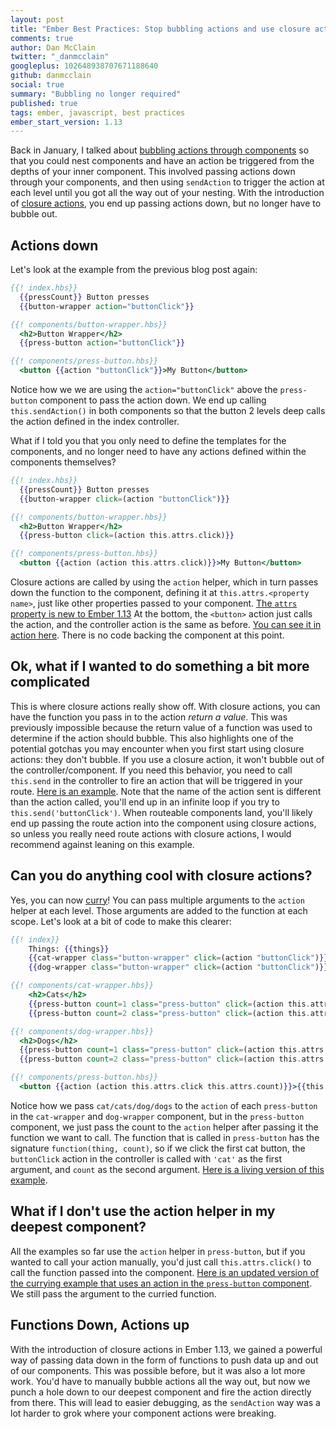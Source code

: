 ```yaml
---
layout: post
title: "Ember Best Practices: Stop bubbling actions and use closure actions"
comments: true
author: Dan McClain
twitter: "_danmcclain"
googleplus: 102648938707671188640
github: danmcclain
social: true
summary: "Bubbling no longer required"
published: true
tags: ember, javascript, best practices
ember_start_version: 1.13
---
```


Back in January, I talked about [bubbling actions through components][bubbles]
so that you could nest components and have an action be triggered from the
depths of your inner component. This involved passing actions down through your
components, and then using `sendAction` to trigger the action at each level
until you got all the way out of your nesting. With the introduction of
[closure actions][closure], you end up passing actions down, but no longer have
to bubble out.

## Actions down

Let's look at the example from the previous blog post again:

```hbs
{{! index.hbs}}
  {{pressCount}} Button presses
  {{button-wrapper action="buttonClick"}}

{{! components/button-wrapper.hbs}}
  <h2>Button Wrapper</h2>
  {{press-button action="buttonClick"}}

{{! components/press-button.hbs}}
  <button {{action "buttonClick"}}>My Button</button>
```

Notice how we we are using the `action="buttonClick"` above the `press-button`
component to pass the action down. We end up calling `this.sendAction()` in
both components so that the button 2 levels deep calls the action defined in
the index controller.

What if I told you that you only need to define the templates for the
components, and no longer need to have any actions defined within the
components themselves?

```hbs
{{! index.hbs}}
  {{pressCount}} Button presses
  {{button-wrapper click=(action "buttonClick")}}

{{! components/button-wrapper.hbs}}
  <h2>Button Wrapper</h2>
  {{press-button click=(action this.attrs.click)}}

{{! components/press-button.hbs}}
  <button {{action (action this.attrs.click)}}>My Button</button>
```

Closure actions are called by using the `action` helper, which in turn
passes down the function to the component, defining it at `this.attrs.<property
name>`, just like other properties passed to your component. [The `attrs`
property is new to Ember 1.13][attrs] At the bottom, the `<button>` action just
calls the action, and the controller action is the same
as before. [You can see it in action here][simple-example]. There is no code
backing the component at this point.

## Ok, what if I wanted to do something a bit more complicated

This is where closure actions really show off. With closure actions, you can
have the function you pass in to the action *return a value*. This was
previously impossible because the return value of a function was used to
determine if the action should bubble. This also highlights one of the
potential gotchas you may encounter when you first start using closure actions:
they don't bubble. If you use a closure action, it won't bubble out of the
controller/component. If you need this behavior, you need to call `this.send`
in the controller to fire an action that will be triggered in your route. [Here
is an example][route-action]. Note that the name of the action sent is
different than the action called, you'll end up in an infinite loop if you try
to `this.send('buttonClick')`. When routeable components land, you'll likely
end up passing the route action into the component using closure actions, so
unless you really need route actions with closure actions, I would recommend
against leaning on this example.

## Can you do anything cool with closure actions?

Yes, you can now [curry][curry]! You can pass multiple arguments to the `action` helper
at each level. Those arguments are added to the function at each scope. Let's
look at a bit of code to make this clearer:

```hbs
{{! index}}
    Things: {{things}}
    {{cat-wrapper class="button-wrapper" click=(action "buttonClick")}}
    {{dog-wrapper class="button-wrapper" click=(action "buttonClick")}}

{{! components/cat-wrapper.hbs}}
    <h2>Cats</h2>
    {{press-button count=1 class="press-button" click=(action this.attrs.click "cat")}}
    {{press-button count=2 class="press-button" click=(action this.attrs.click "cats")}}

{{! components/dog-wrapper.hbs}}
  <h2>Dogs</h2>
  {{press-button count=1 class="press-button" click=(action this.attrs.click "dog")}}
  {{press-button count=2 class="press-button" click=(action this.attrs.click "dogs")}}

{{! components/press-button.hbs}}
  <button {{action (action this.attrs.click this.attrs.count)}}>{{this.attrs.count}}</button>
```

Notice how we pass `cat/cats/dog/dogs` to the `action` of each `press-button`
in the `cat-wrapper` and `dog-wrapper` component, but in the `press-button`
component, we just pass the count to the `action` helper after passing it the
function we want to call. The function that is called in `press-button` has the
signature `function(thing, count)`, so if we click the first cat button, the
`buttonClick` action in the controller is called with `'cat'` as the first
argument, and `count` as the second argument. [Here is a living version of
this example][currying-action].

## What if I don't use the action helper in my deepest component?

All the examples so far use the `action` helper in `press-button`, but if you
wanted to call your action manually, you'd just call `this.attrs.click()` to
call the function passed into the component. [Here is an updated version of the
currying example that uses an action in the `press-button`
component][explicit-call]. We still pass the argument to the curried function.

## Functions Down, Actions up

With the introduction of closure actions in Ember 1.13, we gained a powerful way
of passing data down in the form of functions to push data up and out of our
components. This was possible before, but it was also a lot more work. You'd
have to manually bubble actions all the way out, but now we punch a hole down
to our deepest component and fire the action directly from there. This will
lead to easier debugging, as the `sendAction` way was a lot harder to grok
where your component actions were breaking.

[attrs]: http://emberjs.com/blog/2015/05/10/run-up-to-two-oh.html#toc_the-code-attrs-code-property
[explicit-call]: http://jsbin.com/logawi/4/edit?html,js,output
[currying-action]: http://jsbin.com/logawi/3/edit?html,js,output
[curry]: https://en.wikipedia.org/wiki/Currying
[route-action]: http://jsbin.com/logawi/2/edit?html,js,output
[simple-example]: http://jsbin.com/logawi/1/edit?html,js,output
[closure]: http://emberjs.com/blog/2015/06/12/ember-1-13-0-released.html#toc_closure-actions
[bubbles]: https://dockyard.com/blog/2015/01/28/bubbling-actions-through-components
